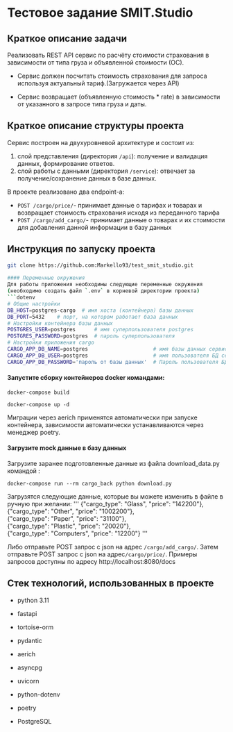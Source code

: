 
# Тестовое задание SMIT.Studio
  
## Краткое описание задачи 
  
Реализовать REST API сервис по расчёту стоимости страхования в зависимости от типа груза и объявленной стоимости (ОС).
-   Сервис должен посчитать стоимость страхования для запроса используя актуальный тариф.(Загружается через API)
    
-   Сервис возвращает (объявленную стоимость * rate) в зависимости от указанного в запросе типа груза и даты.
  
## Краткое описание структуры проекта  
  
Сервис построен на двухуровневой архитектуре и состоит из:   
1. слой представления (директория `/api`): получение и валидация данных, формирование ответов.  
2. слой работы с данными (директория `/service`): отвечает за получение/сохранение данных в базе данных. 
  
В проекте реализовано два endpoint-а:
- `POST /cargo/price/`- принимает данные о тарифах и товарах и возвращает стоимость страхования исходя из переданного тарифа
 - `POST /cargo/add_cargo/`- принимает данные о товарах и их стоимости для добавления данной информации в базу данных

 
     
## Инструкция по запуску проекта  
```bash  
git clone https://github.com:Markello93/test_smit_studio.git 
  
#### Переменные окружения  
Для работы приложения необходимы следующие переменные окружения  
(необходимо создать файл `.env` в корневой директории проекта)  
```dotenv 
# Общие настройки  
DB_HOST=postgres-cargo  # имя хоста (контейнера) базы данных  
DB_PORT=5432    # порт, на котором работает база данных  
# Настройки контейнера базы данных  
POSTGRES_USER=postgres      # имя суперпользователя postgres  
POSTGRES_PASSWORD=postgres  # пароль суперпользователя  
# Настройки приложения cargo  
CARGO_APP_DB_NAME=postgres                     # имя базы данных сервиса  
CARGO_APP_DB_USER=postgres                     # имя пользователя БД сервиса  
CARGO_APP_DB_PASSWORD='пароль от базы данных'  # Пароль пользователя БД  

```  

#### Запустите сборку контейнеров docker командами:  
```  
docker-compose build  
```
```  
docker-compose up -d  
```
Миграции через  aerich  применятся автоматически при запуске контейнера, зависимости автоматически устанавливаются через менеджер poetry.

#### Загрузите mock данные в базу данных
Загрузите заранее подготовленные данные из файла download_data.py командой :
```  
docker-compose run --rm cargo_back python download.py
```  
Загрузятся следующие данные, которые вы можете изменить в файле в ручную при желании:
'''
   {"cargo_type": "Glass", "price": "142200"},  
  {"cargo_type": "Other", "price": "1002200"},  
  {"cargo_type": "Paper", "price": "31100"},  
  {"cargo_type": "Plastic", "price": "20020"},  
  {"cargo_type": "Computers", "price": "12200"} 
'''

Либо отправьте POST запрос c json на адрес `/cargo/add_cargo/`.
Затем отправьте POST запрос c json на адрес`/cargo/price/`.
Примеры запросов доступны по адресу http://localhost:8080/docs
## Стек технологий, использованных в проекте  
* python 3.11  
* fastapi  
* tortoise-orm
* pydantic  
* aerich 
* asyncpg  

* uvicorn  
* python-dotenv  
* poetry  
* PostgreSQL 
  
  